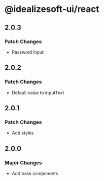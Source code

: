 # @idealizesoft-ui/react

## 2.0.3

### Patch Changes

- Password Input

## 2.0.2

### Patch Changes

- Default value to inputText

## 2.0.1

### Patch Changes

- Add styles

## 2.0.0

### Major Changes

- Add base components
